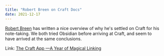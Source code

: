 ```yaml
---
title: "Robert Breen on Craft Docs"
date: 2021-12-17
---
```


[Robert Breen](https://robertbreen.com) has written a nice overview of why he's settled on Craft for his note-taking. We both tried Obsidian before arriving at Craft, and seem to have arrived at  the same conclusions.

Link: [The Craft App —A Year of Magical Linking](https://robertbreen.com/2021/12/15/the-craft-app-a-year-of-magical-linking/)

